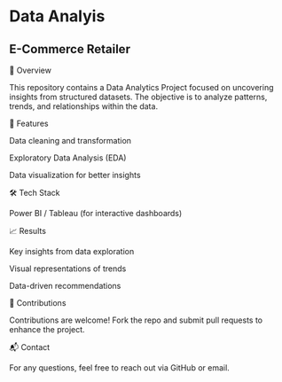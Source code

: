 
# Data Analyis
## E-Commerce Retailer
📌 Overview

This repository contains a Data Analytics Project focused on uncovering insights from structured datasets. The objective is to analyze patterns, trends, and relationships within the data.

🔧 Features

Data cleaning and transformation

Exploratory Data Analysis (EDA)

Data visualization for better insights

🛠 Tech Stack

Power BI / Tableau (for interactive dashboards)

📈 Results

Key insights from data exploration

Visual representations of trends

Data-driven recommendations

🤝 Contributions

Contributions are welcome! Fork the repo and submit pull requests to enhance the project.

📬 Contact

For any questions, feel free to reach out via GitHub or email.
